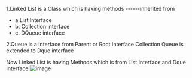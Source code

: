 1.Linked List is a Class which is having
 methods  ------inherited from
 * a.List Interface
 * b. Collection interface
 * c. DQueue interface

2.Queue is a Interface from Parent or Root Interface Collection
   Queue  is extended to Dque interface


Now Linked List is having Methods which is from List Interface and Dque Interface
![image](https://github.com/Sameer-Programmer/Java/assets/115461857/136a700e-3b31-4ac3-8b17-31feb5543c2f)
